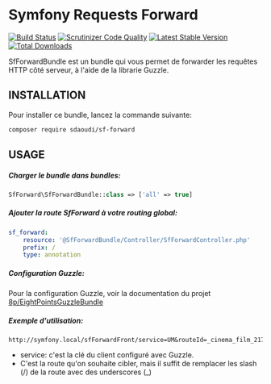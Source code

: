 # Symfony Requests Forward

[![Build Status](https://travis-ci.org/sdaoudi/sf-forward.svg?branch=master)](https://travis-ci.org/sdaoudi/sf-forward)
[![Scrutinizer Code Quality](https://scrutinizer-ci.com/g/sdaoudi/sf-forward/badges/quality-score.png?b=master)](https://scrutinizer-ci.com/g/sdaoudi/sf-forward/?b=master)
[![Latest Stable Version](https://poser.pugx.org/sdaoudi/sf-forward/v/stable)](https://packagist.org/packages/sdaoudi/sf-forward)
[![Total Downloads](https://poser.pugx.org/sdaoudi/sf-forward/downloads)](https://packagist.org/packages/sdaoudi/sf-forward)

SfForwardBundle est un bundle qui vous permet de forwarder les requêtes HTTP
côté serveur, à l'aide de la librarie Guzzle.

## INSTALLATION
Pour installer ce bundle, lancez la commande suivante:
``` bash
composer require sdaoudi/sf-forward
```

## USAGE
##### Charger le bundle dans bundles:
``` php
SfForward\SfForwardBundle::class => ['all' => true]
```

##### Ajouter la route SfForward à votre routing global:
``` yaml
sf_forward:
    resource: '@SfForwardBundle/Controller/SfForwardController.php'
    prefix: /
    type: annotation
```

##### Configuration Guzzle:
Pour la configuration Guzzle, voir la documentation du projet 
[8p/EightPointsGuzzleBundle][1]

##### Exemple d'utilisation:
``` link
http://symfony.local/sfForwardFront/service=UM&routeId=_cinema_film_2174
```
 - service: c'est la clé du client configuré avec Guzzle.
 - C'est la route qu'on souhaite cibler, mais il suffit de remplacer 
 les slash (/) de la route avec des underscores (_)
 
[1]: https://github.com/8p/EightPointsGuzzleBundle